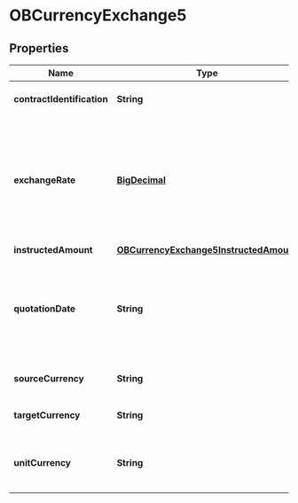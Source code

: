
# OBCurrencyExchange5

## Properties
Name | Type | Description | Notes
------------ | ------------- | ------------- | -------------
**contractIdentification** | **String** | Unique identification to unambiguously identify the foreign exchange contract. |  [optional]
**exchangeRate** | [**BigDecimal**](BigDecimal.md) | Factor used to convert an amount from one currency into another. This reflects the price at which one currency was bought with another currency. Usage: ExchangeRate expresses the ratio between UnitCurrency and QuotedCurrency (ExchangeRate &#x3D; UnitCurrency/QuotedCurrency). | 
**instructedAmount** | [**OBCurrencyExchange5InstructedAmount**](OBCurrencyExchange5InstructedAmount.md) |  |  [optional]
**quotationDate** | **String** | Date and time at which an exchange rate is quoted.All dates in the JSON payloads are represented in ISO 8601 date-time format.  All date-time fields in responses must include the timezone. An example is below: 2017-04-05T10:43:07+00:00 |  [optional]
**sourceCurrency** | **String** | Currency from which an amount is to be converted in a currency conversion. | 
**targetCurrency** | **String** | Currency into which an amount is to be converted in a currency conversion. |  [optional]
**unitCurrency** | **String** | Currency in which the rate of exchange is expressed in a currency exchange. In the example 1GBP &#x3D; xxxCUR, the unit currency is GBP. |  [optional]



